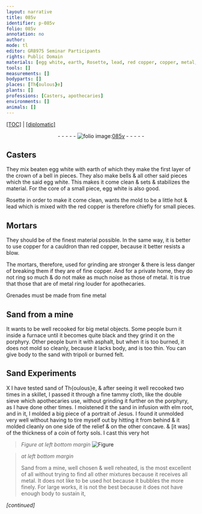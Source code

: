 ```yaml
---
layout: narrative
title: 085v
identifier: p-085v
folio: 085v
annotation: no
author:
mode: tl
editor: GR8975 Seminar Participants
rights: Public Domain
materials: [egg white, earth, Rosette, lead, red copper, copper, metal, Sand, porphyry, asphalt, sand, tripoli, felt, tammy cloth, elm root,, metal.]
tools: []
measurements: []
bodyparts: []
places: [Th{oulous}e]
plants: []
professions: [Casters, apothecaries]
environments: []
animals: []
---
```


<p><a href="{{ site.baseurl }}/translation/">[TOC]</a> | <a href="{{ site.baseurl }}/texts/p-085v_tc/" target="_blank">[diplomatic]</a></p><div class="folio" align="center">- - - - - <a href="http://gallica.bnf.fr/ark:/12148/btv1b10500001g/f176.image" target="_blank"><img src="https://cu-mkp.github.io/2017-workshop-edition/assets/photo-icon.png" alt="folio image: " style="display:inline-block; margin-bottom:-3px;"/>085v</a> - - - - - </div>  
  

## <span class="pro">Casters</span>

 
They mix beaten <span class="m">egg white</span> with <span class="m">earth</span> of which they make the first layer of the crown <span class="sup">of a bell</span> in pieces. <span class="sup">They also make</span> bells & all other said pieces which the said <span class="m"><span class="sup">egg</span> white</span>. This makes <span class="sup">it</span> come clean & sets & stabilizes the material. For the core of a small piece, <span class="m">egg white</span> is also good.
 
<span class="m">Rosette</span> in order to make it come clean, wants the mold to be a little hot & <span class="m">lead</span> which is mixed with the <span class="m">red copper</span> <span class="sup">is</span> therefore chiefly for small pieces.
 
 
  

## Mortars

 
They should be of the finest material possible. <span class="sup">In the same way</span>, it is better to use <span class="m">copper</span> for a cauldron than <span class="m">red copper</span>, because it better resists a blow.
 
The mortars, therefore, used for grinding are stronger & there is less danger of breaking them if they are of fine <span class="m">copper</span>. And for a private home, they do not ring so much & do not make as much noise as those of <span class="m">metal</span>. It is true that those that are of <span class="m">metal</span> ring louder for <span class="pro">apothecaries</span>.
 
Grenades must be made from fine <span class="m">metal</span>
 
 
  

## <span class="m">Sand</span> from a mine

 
It wants to be well recooked for big <span class="m">metal</span> <span class="sup">objects</span>. Some people burn it inside a furnace until it becomes quite black and they grind it on the <span class="m">porphyry</span>. Other people burn it with <span class="m">asphalt</span>, but when it is too burned, it does not mold so cleanly, because it lacks body, and is too thin. You can give body to the <span class="m">sand</span> with <span class="m">tripoli</span> or burned <span class="m">felt</span>.
 
 
  

## <span class="m">Sand</span> Experiments

 
X I have tested <span class="m">sand</span> of <span class="pl">Th{oulous}e</span>, & after seeing it well recooked two times in a skillet, I passed it through a fine <span class="m">tammy cloth</span>, like the double <span class="sup">sieve</span> which <span class="pro">apothecaries</span> use, without grinding it further on the <span class="m">porphyry</span>, as I have done other times. I moistened it <span class="sup">the sand</span> in infusion with <span class="m">elm root,</span> and in it, I molded a big piece of a portrait of Jesus. I found it unmolded very well without having to tire myself out by hitting it from behind & it molded cleanly on one side of the relief & on the other concave. & [it was] of the thickness of a coin of forty sols. I cast <span class="sup">this</span> very hot
 
> *Figure*
> *at left bottom margin*
> <a href="" target="_blank"><img src="https://cu-mkp.github.io/GR8975-edition/assets/photo-icon.png" alt="Figure" style="display:inline-block; margin-bottom:-3px;"/></a>
 
> *at left bottom margin*
> 
> 
>  <span class="m">Sand</span> from a mine, well chosen & well reheated, is the most excellent of all without trying to find all other mixtures because it receives all <span class="m">metal.</span> It does not like to be used hot because it bubbles the more finely. For large works, it is not the best because it does not have enough body to sustain <span class="sup">it</span>,
 
*[continued]*
 
